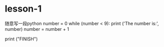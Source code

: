 # lesson-1
随意写一段python
number = 0
while (number < 9):
   print ('The number is:', number)
   number = number + 1
 
print ("FINISH")
